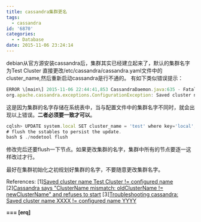 ```yaml
---
title: cassandra集群更名
tags:
  - cassandra
id: '6870'
categories:
  - - Database
date: 2015-11-06 23:24:14
---
```



<!-- more -->
debian从官方源安装cassandra后，集群其实已经建立起来了，默认的集群名字为Test Cluster
直接更改/etc/cassandra/cassandra.yaml文件中的cluster_name,然后重新启动cassandra是行不通的。
有如下类似错误提示：
```js
ERROR \[main\] 2015-11-06 22:44:41,853 CassandraDaemon.java:635 - Fatal exception during initialization
org.apache.cassandra.exceptions.ConfigurationException: Saved cluster name Test Cluster != configured name imageCluster
```

这是因为集群的名字存储在系统表中，当与配置文件中的集群名字不同时，就会出现以上错误。**二者必须要一致才可以**。

```js
cqlsh> UPDATE system.local SET cluster_name = 'test' where key='local';
# flush the sstables to persist the update.
bash $ ./nodetool flush
```

修改完后还要flush一下节点。如果更改集群的名字，集群中所有的节点要逐一这样改过才行。

最好在集群初始化之初规划好集群的名字，不要随意更改集群名字。

References:
\[1\][Saved cluster name Test Cluster != configured name](http://stackoverflow.com/questions/22006887/cassandra-saved-cluster-name-test-cluster-configured-name)
\[2\][Cassandra says "ClusterName mismatch: oldClusterName != newClusterName" and refuses to start](https://wiki.apache.org/cassandra/FAQ#clustername_mismatch)
\[3\][Troubleshooting cassandra: Saved cluster name XXXX != configured name YYYY](http://www.tomas.cat/blog/en/troubleshooting-cassandra-saved-cluster-name-xxxx-configured-name-yyyy-en)

**\===
\[erq\]**